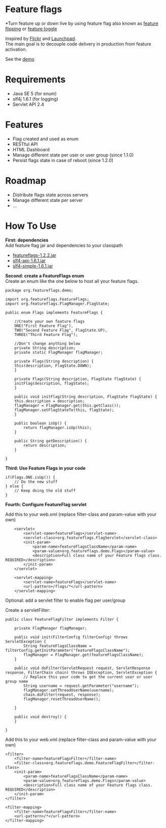 Feature flags
=======

*Turn feature up or down live by using feature flag also known as [feature flipping](http://www.grails.org/plugin/feature-flipper) or [feature toggle](http://martinfowler.com/bliki/FeatureToggle.html)
  
Inspired by [Flickr](http://code.flickr.com/blog/2009/12/02/flipping-out/) and [Launchpad](https://dev.launchpad.net/LEP/FeatureFlags).  
The main goal is to decouple code delivery in production from feature activation.  

See the [demo](http://featureflagsdemo.toutantic.cloudbees.net)  

Requirements
=======

* Java SE 5 (for enum)
* slf4j 1.6.1 (for logging)
* Servlet API 2.4

Features
=======
- Flag created and used as enum
- RESTful API
- HTML Dashboard
- Manage different state per user or user group (since 1.1.0)
- Persist flags state in case of reboot (since 1.2.0)

Roadmap
=======
- Distribute flags state across servers 
- Manage different state per server
- ...

How To Use
=======

**First: dependencies**  
Add feature flag jar and dependencies to your classpath

-  [featureflags-1.2.2.jar](https://github.com/downloads/toutantic/featureflags/featureflags-1.2.2.jar)
-  [slf4-api-1.6.1.jar](http://search.maven.org/remotecontent?filepath=org/slf4j/slf4j-api/1.6.1/slf4j-api-1.6.1.jar)
-  [slf4-simple-1.6.1.jar](http://search.maven.org/remotecontent?filepath=org/slf4j/slf4j-simple/1.6.1/slf4j-simple-1.6.1.jar)

**Second: create a FeatureFlags enum**  
Create an enum like the one below to host all your feature flags.

	package org.featureflags.demo;
	
	import org.featureflags.FeatureFlags;
	import org.featureflags.FlagManager.FlagState;
	
	public enum Flags implements FeatureFlags {
	
		//Create your own feature flags
	    ONE("First Feature Flag"),
	    TWO("Second Feature Flag", FlagState.UP),
	    THREE("Third Feature Flag");
	    
	    //Don't change anything below
	    private String description;
	    private static FlagManager flagManager;
	    
	    private Flags(String description) {
		this(description, FlagState.DOWN);
	    }
	
	    private Flags(String description, FlagState flagState) {
		initFlag(description, flagState);
	    }
	
	    public void initFlag(String description, FlagState flagState) {
		this.description = description;
		flagManager = FlagManager.get(this.getClass());
		flagManager.setFlagStateTo(this, flagState);
	    }
	    
	    public boolean isUp() {
		    return flagManager.isUp(this);
	    }
	
	    public String getDescription() {
	        return description;
	    }
	    
	}

**Third: Use Feature Flags in your code**  

	if(Flags.ONE.isUp()) { 
		// Do the new stuff
	} else {
		// Keep doing the old stuff
	}
	
**Fourth: Configure FeatureFlag servlet**  

Add this to your web.xml (replace filter-class and param-value with your own)

		<servlet>
			<servlet-name>featureFlags</servlet-name>
			<servlet-class>org.featureflags.FlagServlet</servlet-class>
			<init-param>
				<param-name>featureFlagsClassName</param-name>
				<param-value>org.featureflags.demo.Flags</param-value>
				<description>Full class name of your Feature flags class. REQUIRED</description>
			</init-param>
		</servlet>
	
		<servlet-mapping>
			<servlet-name>featureFlags</servlet-name>
			<url-pattern>/flags/*</url-pattern>
		</servlet-mapping>
		
Optional: add a servlet filter to enable flag per user/group

Create a servletFilter:

	public class FeatureFlagFilter implements Filter {
	
	    private FlagManager flagManager;
	    
	    public void init(FilterConfig filterConfig) throws ServletException {
			String featureFlagsClassName = filterConfig.getInitParameter("featureFlagsClassName");
			flagManager = FlagManager.get(featureFlagsClassName);
	    }
	
	    public void doFilter(ServletRequest request, ServletResponse response, FilterChain chain) throws IOException, ServletException {
			// Replace this your code to get the current user or user group name
			String username = request.getParameter("username");
			flagManager.setThreadUserName(username);
			chain.doFilter(request, response);
			flagManager.resetThreadUserName();
	
	    }
	
	    public void destroy() {
	    }
	
	}
	
Add this to your web.xml (replace filter-class and param-value with your own)

	<filter>
		<filter-name>featureFlagsFilter</filter-name>
		<filter-class>org.featureflags.demo.FeatureFlagFilter</filter-class>
		<init-param>
			<param-name>featureFlagsClassName</param-name>
			<param-value>org.featureflags.demo.Flags</param-value>
			<description>Full class name of your Feature flags class. REQUIRED</description>
		</init-param>
	</filter>

	<filter-mapping>
		<filter-name>featureFlagsFilter</filter-name>
		<url-pattern>/*</url-pattern>
	</filter-mapping>
		
